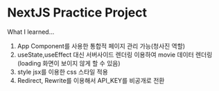 # NextJS Practice Project

What I learned...

1. App Component를 사용한 통합적 페이지 관리 가능(청사진 역할)
2. useState,useEffect 대신 서버사이드 렌더링 이용하여 movie 데이터 렌더링 (loading 화면이 보이지 않게 할 수 있음)
3. style jsx를 이용한 css 스타일 적용
4. Redirect, Rewrite를 이용해서 API_KEY를 비공개로 전환
